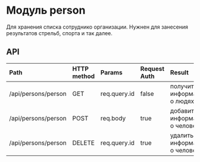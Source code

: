 # Модуль person
Для хранения списка сотруднико организации.
Нужнен для занесения результатов стрельб, спорта и так далее.

## API

| Path        | HTTP method | Params | Request Auth | Result |
| :---------- | :---------- | :----- | :----------- | :----- |
| /api/persons/person | GET | req.query.id | false | получить информацию о людях |
| /api/persons/person | POST | req.body | true | добавить информацию о человеке |
| /api/persons/person | DELETE | req.query.id | true | удалить информацию о человеке |

